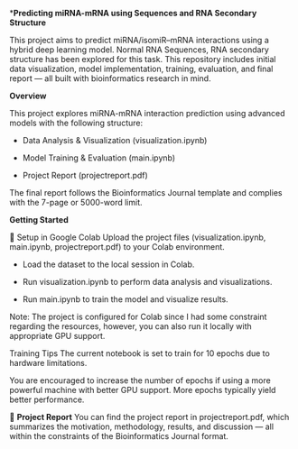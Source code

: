 *******Predicting miRNA-mRNA using Sequences and RNA Secondary Structure******

This project aims to predict miRNA/isomiR–mRNA interactions using a hybrid deep learning model. Normal RNA Sequences, RNA secondary structure has been explored for this task. This repository includes initial data visualization, model implementation, training, evaluation, and final report — all built with bioinformatics research in mind.

**Overview**

This project explores miRNA-mRNA interaction prediction using advanced models with the following structure:

  - Data Analysis & Visualization (visualization.ipynb)

  - Model Training & Evaluation (main.ipynb)

  - Project Report (projectreport.pdf)

The final report follows the Bioinformatics Journal template and complies with the 7-page or 5000-word limit.

**Getting Started**

🔧 Setup in Google Colab
Upload the project files (visualization.ipynb, main.ipynb, projectreport.pdf) to your Colab environment.

  - Load the dataset to the local session in Colab.

  - Run visualization.ipynb to perform data analysis and visualizations.

  - Run main.ipynb to train the model and visualize results.

Note: The project is configured for Colab since I had some constraint regarding the resources, however, you can also run it locally with appropriate GPU support.


 Training Tips
The current notebook is set to train for 10 epochs due to hardware limitations.

You are encouraged to increase the number of epochs if using a more powerful machine with better GPU support. More epochs typically yield better performance.

📄 **Project Report**
You can find the project report in projectreport.pdf, which summarizes the motivation, methodology, results, and discussion — all within the constraints of the Bioinformatics Journal format.

